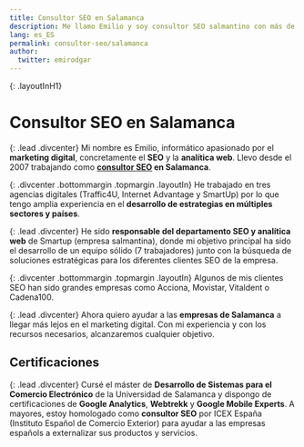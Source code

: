 ```yaml
---
title: Consultor SEO en Salamanca
description: Me llamo Emilio y soy consultor SEO salmantino con más de 10 años de experiencia en estrategias digitales.
lang: es_ES
permalink: consultor-seo/salamanca
author:
  twitter: emirodgar
---
```

{: .layoutInH1}
# Consultor SEO en Salamanca

{: .lead .divcenter}
Mi nombre es Emilio, informático apasionado por el **marketing digital**, concretamente el **SEO** y la **analítica web**. Llevo desde el 2007 trabajando como **[consultor SEO](https://emirodgar.com/consultor-seo/) en Salamanca**.

{: .divcenter .bottommargin .topmargin .layoutIn}
He trabajado en tres agencias digitales (Traffic4U, Internet Advantage y SmartUp) por lo que tengo amplia experiencia en el **desarrollo de estrategias en múltiples sectores y países**. 

{: .lead .divcenter}
He sido **responsable del departamento SEO y analítica web** de Smartup (empresa salmantina), donde mi objetivo principal ha sido el desarrollo de un equipo sólido (7 trabajadores) junto con la búsqueda de soluciones estratégicas para los diferentes clientes SEO de la empresa.

{: .divcenter .bottommargin .topmargin .layoutIn}
Algunos de mis clientes SEO han sido grandes empresas como Acciona, Movistar, Vitaldent o Cadena100. 

{: .lead .divcenter}
Ahora quiero ayudar a las **empresas de Salamanca** a llegar más lejos en el marketing digital. Con mi experiencia y con los recursos necesarios, alcanzaremos cualquier objetivo.


## Certificaciones

{: .lead .divcenter}
Cursé el máster de **Desarrollo de Sistemas para el Comercio Electrónico** de la Universidad de Salamanca y dispongo de certificaciones de **Google Analytics**, **Webtrekk** y **Google Mobile Experts**. A mayores, estoy homologado como **consultor SEO** por ICEX España (Instituto Español de Comercio Exterior) para ayudar a las empresas españols a externalizar sus productos y servicios.

